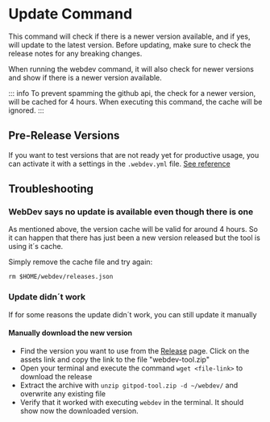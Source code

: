 # Update Command

This command will check if there is a newer version available, and if yes, will update to the latest version. Before updating, make sure to check the release notes for any breaking changes.

When running the webdev command, it will also check for newer versions and show if there is a newer version available.

::: info
To prevent spamming the github api, the check for a newer version, will be cached for 4 hours. When executing this command, the cache will be ignored.
:::

## Pre-Release Versions
If you want to test versions that are not ready yet for productive usage, you can activate it with a settings in the `.webdev.yml` file. [See reference](/reference/webdev_yml/config)

## Troubleshooting
### WebDev says no update is available even though there is one
As mentioned above, the version cache will be valid for around 4 hours. So it can happen that there has just been a new version released but the tool is using it´s cache.

Simply remove the cache file and try again:

`rm $HOME/webdev/releases.json`

### Update didn´t work
If for some reasons the update didn´t work, you can still update it manually

#### Manually download the new version
- Find the version you want to use from the [Release](https://github.com/Derroylo/webdev-tool/releases) page. Click on the assets link and copy the link to the file "webdev-tool.zip"
- Open your terminal and execute the command `wget <file-link>` to download the release
- Extract the archive with `unzip gitpod-tool.zip -d ~/webdev/` and overwrite any existing file
- Verify that it worked with executing `webdev` in the terminal. It should show now the downloaded version.